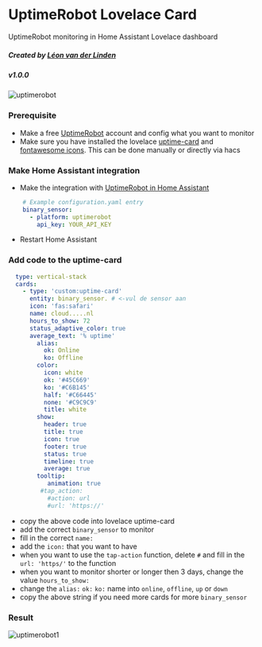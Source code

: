 # UptimeRobot Lovelace Card
UptimeRobot monitoring in Home Assistant Lovelace dashboard
##### Created by [Léon van der Linden](https://github.com/LRvdLinden)
##### v1.0.0

![uptimerobot](https://scontent-ams4-1.xx.fbcdn.net/v/t1.6435-9/106796232_3593546114008659_9051489899601087280_n.png?_nc_cat=100&ccb=1-3&_nc_sid=e3f864&_nc_ohc=sN22nqAP2UIAX9HMuUx&_nc_ht=scontent-ams4-1.xx&oh=940a10cdf67cb438814c35f67c82dd23&oe=6096E7BB)

### Prerequisite
- Make a free [UptimeRobot](https://uptimerobot.com/) account and config what you want to monitor 
- Make sure you have installed the lovelace [uptime-card](https://github.com/dylandoamaral/uptime-card) and [fontawesome icons](https://github.com/thomasloven/hass-fontawesome). This can be done manually or directly via hacs

### Make Home Assistant integration 
- Make the integration with [UptimeRobot in Home Assistant](https://www.home-assistant.io/integrations/uptimerobot/)
 ```yaml
     # Example configuration.yaml entry
     binary_sensor:
       - platform: uptimerobot
         api_key: YOUR_API_KEY
```
- Restart Home Assistant

### Add code to the uptime-card
 ```yaml
   type: vertical-stack
   cards:
     - type: 'custom:uptime-card'
       entity: binary_sensor. # <-vul de sensor aan
       icon: 'fas:safari'
       name: cloud.....nl
       hours_to_show: 72
       status_adaptive_color: true
       average_text: '% uptime'
         alias:
           ok: Online
           ko: Offline
         color:
           icon: white
           ok: '#45C669'
           ko: '#C6B145'
           half: '#C66445'
           none: '#C9C9C9'
           title: white
         show:
           header: true
           title: true
           icon: true
           footer: true
           status: true
           timeline: true
           average: true
         tooltip:
            animation: true
          #tap_action:
            #action: url
            #url: 'https://'
```
- copy the above code into lovelace uptime-card
- add the correct `binary_sensor` to monitor
- fill in the correct `name:`
- add the `icon:` that you want to have
- when you want to use the `tap-action` function, delete `#` and fill in the `url: 'https/'` to the function
- when you want to monitor shorter or longer then 3 days, change the value `hours_to_show:`
- change the `alias:` `ok:` `ko:` name into `online`, `offline`, `up` or `down`
- copy the above string if you need more cards for more `binary_sensor`


### Result
![uptimerobot1](https://user-images.githubusercontent.com/77990847/114389788-bbe96680-9b95-11eb-85b0-4d584234f011.png)


